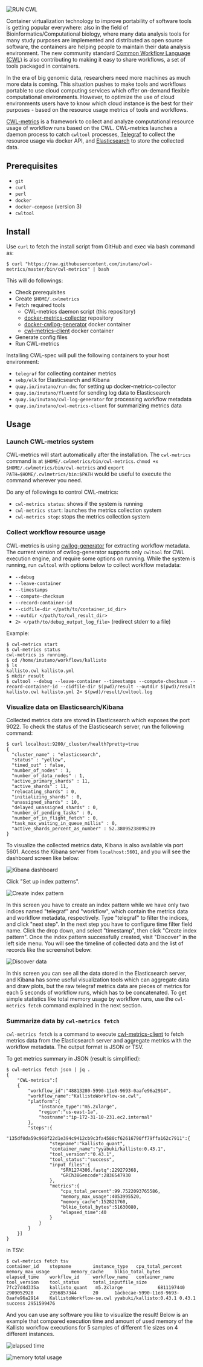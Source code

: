 ![RUN CWL](images/run-cwl2.png)

Container virtualization technology to improve portability of software tools is getting popular everywhere: also in the field of Bioinformatics/Computational biology, where many data analysis tools for many study purposes are implemented and distributed as open source software, the containers are helping people to maintain their data analysis environment. The new community standard [Common Workflow Language (CWL)](https://www.commonwl.org) is also contributing to making it easy to share workflows, a set of tools packaged in containers.

In the era of big genomic data, researchers need more machines as much more data is coming. This situation pushes to make tools and workflows portable to use cloud computing services which offer on-demand flexible computational environments. However, to optimize the use of cloud environments users have to know which cloud instance is the best for their purposes - based on the resource usage metrics of tools and workflows.

[CWL-metrics](https://github.com/inutano/cwl-metrics) is a framework to collect and analyze computational resource usage of workflow runs based on the CWL. CWL-metrics launches a daemon process to catch `cwltool` processes, [Telegraf](https://github.com/influxdata/telegraf) to collect the resource usage via docker API, and [Elasticsearch](https://github.com/elastic/elasticsearch) to store the collected data.

## Prerequisites

- `git`
- `curl`
- `perl`
- `docker`
- `docker-compose` (version 3)
- `cwltool`

## Install

Use `curl` to fetch the install script from GitHub and exec via bash command as:

```
$ curl "https://raw.githubusercontent.com/inutano/cwl-metrics/master/bin/cwl-metrics" | bash
```

This will do followings:

- Check prerequisites
- Create `$HOME/.cwlmetrics`
- Fetch required tools
  - CWL-metrics daemon script (this repository)
  - [docker-metrics-collector](https://github.com/inutano/docker-metrics-collector) repository
  - [docker-cwllog-generator](https://github.com/inutano/docker-cwllog-generator) docker container
  - [cwl-metrics-client](https://github.com/inutano/cwl-metrics-client) docker container
- Generate config files
- Run CWL-metrics

Installing CWL-spec will pull the following containers to your host environment:

- `telegraf` for collecting container metrics
- `sebp/elk` for Elasticsearch and Kibana
- `quay.io/inutano/run-dmc` for setting up docker-metrics-collector
- `quay.io/inutano/fluentd` for sending log data to Elasticsearch
- `quay.io/inutano/cwl-log-generator` for processing workflow metadata
- `quay.io/inutano/cwl-metrics-client` for summarizing metrics data

## Usage

### Launch CWL-metrics system

CWL-metrics will start automatically after the installation. The `cwl-metrics` command is at `$HOME/.cwlmetrics/bin/cwl-metrics`. `chmod +x $HOME/.cwlmetrics/bin/cwl-metrics` and `export PATH=$HOME/.cwlmetrics/bin:$PATH` would be useful to execute the command wherever you need.

Do any of followings to control CWL-metrics:

- `cwl-metrics status`: shows if the system is running
- `cwl-metrics start`: launches the metrics collection system
- `cwl-metrics stop`: stops the metrics collection system

### Collect workflow resource usage

CWL-metrics is using [cwllog-generator](https://github.com/inutano/docker-cwllog-generator) for extracting workflow metadata. The current version of cwllog-generator supports only `cwltool` for CWL execution engine, and require some options on running. While the system is running, run `cwltool` with options below to collect workflow metadata:

- `--debug`
- `--leave-container`
- `--timestamps`
- `--compute-checksum`
- `--record-container-id`
- `--cidfile-dir </path/to/container_id_dir>`
- `--outdir </path/to/cwl_result_dir>`
- `2> </path/to/debug_output_log_file>` (redirect stderr to a file)

Example:

```
$ cwl-metrics start
$ cwl-metrics status
cwl-metrics is running.
$ cd /home/inutano/workflows/kallisto
$ ls
kallisto.cwl kallisto.yml
$ mkdir result
$ cwltool --debug --leave-container --timestamps --compute-checksum --record-container-id --cidfile-dir $(pwd)/result --outdir $(pwd)/result kallisto.cwl kallisto.yml 2> $(pwd)/result/cwltool.log
```

### Visualize data on Elasticsearch/Kibana

Collected metrics data are stored in Elasticsearch which exposes the port 9022. To check the status of the Elasticsearch server, run the following command:

```
$ curl localhost:9200/_cluster/health?pretty=true
{
  "cluster_name" : "elasticsearch",
  "status" : "yellow",
  "timed_out" : false,
  "number_of_nodes" : 1,
  "number_of_data_nodes" : 1,
  "active_primary_shards" : 11,
  "active_shards" : 11,
  "relocating_shards" : 0,
  "initializing_shards" : 0,
  "unassigned_shards" : 10,
  "delayed_unassigned_shards" : 0,
  "number_of_pending_tasks" : 0,
  "number_of_in_flight_fetch" : 0,
  "task_max_waiting_in_queue_millis" : 0,
  "active_shards_percent_as_number" : 52.38095238095239
}
```

To visualize the collected metrics data, Kibana is also available via port 5601. Access the Kibana server from `localhost:5601`, and you will see the dashboard screen like below:

![Kibana dashboard](images/kibana01.png)

Click "Set up index patterns".

![Create index pattern](images/kibana02.png)

In this screen you have to create an index pattern while we have only two indices named "telegraf" and "workflow", which contain the metrics data and workflow metadata, respectively. Type "telegraf" to filter the indices, and click "next step". In the next step you have to configure time filter field name. Click the drop down, and select "timestamp", then click "Create index pattern". Once the index pattern successfully created, visit "Discover" in the left side menu. You will see the timeline of collected data and the list of records like the screenshot below.

![Discover data](images/kibana03.png)

In this screen you can see all the data stored in the Elasticsearch server, and Kibana has some useful visualization tools which can aggregate data and draw plots, but the raw telegraf metrics data are pieces of metrics for each 5 seconds of workflow runs, which has to be concatenated. To get simple statistics like total memory usage by workflow runs, use the `cwl-metrics fetch` command explained in the next section.

### Summarize data by `cwl-metrics fetch`

`cwl-metrics fetch` is a command to execute [cwl-metrics-client](http://github.com/inutano/cwl-metrics-client) to fetch metrics data from the Elasticsearch server and aggregate metrics with the workflow metadata. The output format is JSON or TSV.

To get metrics summary in JSON (result is simplified):

```
$ cwl-metrics fetch json | jq .
{
	"CWL-metrics":[
	{
	  	"workflow_id":"48813280-5990-11e8-9693-0aafe96a2914",
	  	"workflow_name":"KallistoWorkflow-se.cwl",
	  	"platform":{
	  		"instance_type":"m5.2xlarge",
	  		"region":"us-east-1a",
	  		"hostname":"ip-172-31-10-231.ec2.internal"
	  	},
	  	"steps":{
	  		"135df0da59c968f22d1e394c9412cb9c3fa4580cf62616790ff79ffa162c7911":{
	  			"stepname":"kallisto_quant",
	  			"container_name":"yyabuki/kallisto:0.43.1",
	  			"tool_version":"0.43.1",
	  			"tool_status":"success",
	  			"input_files":{
	  				"SRR1274306.fastq":229279368,
	  				"GRCh38Gencode":2836547930
	  			},
	  			"metrics":{
	  				"cpu_total_percent":99.7522093765586,
	  				"memory_max_usage":4053995520,
	  				"memory_cache":152821760,
	  				"blkio_total_bytes":51630080,
	  				"elapsed_time":40
	  			}
	  		}
		}
	}]
}
```

in TSV:

```
$ cwl-metrics fetch tsv
container_id    stepname        instance_type   cpu_total_percent       memory_max_usage        memory_cache    blkio_total_bytes       elapsed_time    workflow_id     workflow_name   container_name  tool_version    tool_status     total_inputfile_size
7fc27d4d335a    kallisto_quant   m5.2xlarge             6811197440      2909052928      2956857344      20      1acbecae-5990-11e8-9693-0aafe96a2914    KallistoWorkflow-se.cwl yyabuki/kallisto:0.43.1 0.43.1  success 2951599476
```

And you can use any software you like to visualize the result! Below is an example that compared execution time and amount of used memory of the Kallisto workflow executions for 5 samples of different file sizes on 4 different instances.

![elapsed time](images/time.png)

![memory total usage](images/mem.png)
